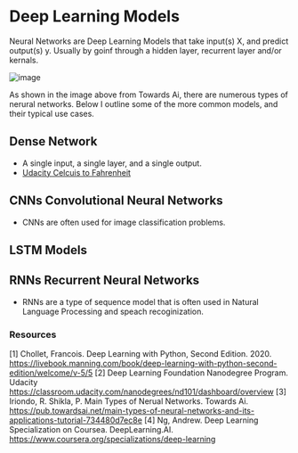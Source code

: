 # Deep Learning Models  

Neural Networks are Deep Learning Models that take input(s) X, and predict output(s) y. Usually by goinf through a hidden layer, recurrent layer and/or kernals. 

![image](https://user-images.githubusercontent.com/28680575/112912942-bb959980-90c6-11eb-8914-963fb6160ff4.png)

As shown in the image above from Towards Ai, there are numerous types of nerural networks. Below I outline some of the more common models, and their typical use cases.  

## Dense Network
- A single input, a single layer, and a single output.
- [Udacity Celcuis to Fahrenheit](https://colab.research.google.com/github/tensorflow/examples/blob/master/courses/udacity_intro_to_tensorflow_for_deep_learning/l02c01_celsius_to_fahrenheit.ipynb) 

## CNNs Convolutional Neural Networks 
- CNNs are often used for image classification problems. 

## LSTM Models 

## RNNs Recurrent Neural Networks 
- RNNs are a type of sequence model that is often used in Natural Language Processing and speach recoginization. 


### Resources 
[1] Chollet, Francois. Deep Learning with Python, Second Edition. 2020. https://livebook.manning.com/book/deep-learning-with-python-second-edition/welcome/v-5/5
[2] Deep Learning Foundation Nanodegree Program. Udacity https://classroom.udacity.com/nanodegrees/nd101/dashboard/overview
[3] Iriondo, R. Shikla, P. Main Types of Nerual Networks. Towards Ai. https://pub.towardsai.net/main-types-of-neural-networks-and-its-applications-tutorial-734480d7ec8e
[4] Ng, Andrew. Deep Learning Specialization on Coursea. DeepLearning.AI. https://www.coursera.org/specializations/deep-learning

